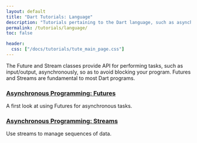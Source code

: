```yaml
---
layout: default
title: "Dart Tutorials: Language"
description: "Tutorials pertaining to the Dart language, such as asynchronous programming."
permalink: /tutorials/language/
toc: false

header:
  css: ["/docs/tutorials/tute_main_page.css"]
---
```


The Future and Stream classes provide API for performing tasks,
such as input/output, asynchronously, so as to avoid blocking your
program. Futures and Streams are fundamental to most Dart programs.

<div class="row">
  <div class="col-md-6">
    <div class="card">
      <h3><a href="/tutorials/language/futures">Asynchronous Programming:
          Futures</a></h3>
      <p>A first look at using Futures for asynchronous tasks.</p>
    </div>
  </div>

  <div class="col-md-6">
    <div class="card">
      <h3><a href="/tutorials/language/streams">Asynchronous Programming:
          Streams</a></h3>
      <p>Use streams to manage sequences of data.</p>
    </div>
  </div>
</div>
